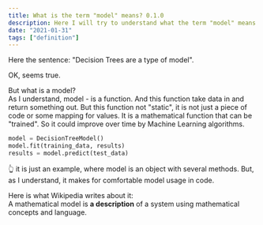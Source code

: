 ```yaml
---
title: What is the term "model" means? 0.1.0
description: Here I will try to understand what the term "model" means.
date: "2021-01-31"
tags: ["definition"]
---
```


Here the sentence: "Decision Trees are a type of model".

OK, seems true.

But what is a model?  
As I understand, model - is a function. And this function take data in and return something out.
But this function not "static", it is not just a piece of code or some mapping for values. It is a mathematical function that can be "trained". So it could improve over time by Machine Learning algorithms.

```python
model = DecisionTreeModel()
model.fit(training_data, results)
results = model.predict(test_data)
```

👆 it is just an example, where model is an object with several methods. But, as I understand, it makes for comfortable model usage in code.

Here is what Wikipedia writes about it:  
A mathematical model is **a description** of a system using mathematical concepts and language.
